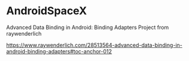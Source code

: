 # AndroidSpaceX
Advanced Data Binding in Android: Binding Adapters Project from raywenderlich

https://www.raywenderlich.com/28513564-advanced-data-binding-in-android-binding-adapters#toc-anchor-012

